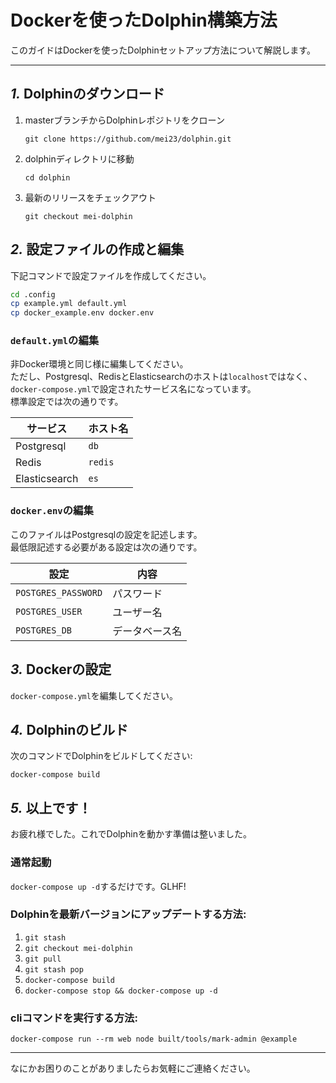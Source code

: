 Dockerを使ったDolphin構築方法
================================================================

このガイドはDockerを使ったDolphinセットアップ方法について解説します。

----------------------------------------------------------------

*1.* Dolphinのダウンロード
----------------------------------------------------------------
1. masterブランチからDolphinレポジトリをクローン

	`git clone https://github.com/mei23/dolphin.git`

2. dolphinディレクトリに移動

	`cd dolphin`

3. 最新のリリースをチェックアウト

	`git checkout mei-dolphin`

*2.* 設定ファイルの作成と編集
----------------------------------------------------------------

下記コマンドで設定ファイルを作成してください。

```bash
cd .config
cp example.yml default.yml
cp docker_example.env docker.env
```

### `default.yml`の編集

非Docker環境と同じ様に編集してください。  
ただし、Postgresql、RedisとElasticsearchのホストは`localhost`ではなく、`docker-compose.yml`で設定されたサービス名になっています。  
標準設定では次の通りです。

| サービス       | ホスト名 |
|---------------|---------|
| Postgresql    |`db`     |
| Redis         |`redis`  |
| Elasticsearch |`es`     |

### `docker.env`の編集

このファイルはPostgresqlの設定を記述します。  
最低限記述する必要がある設定は次の通りです。

| 設定                 | 内容         |
|---------------------|--------------|
| `POSTGRES_PASSWORD` | パスワード    |
| `POSTGRES_USER`     | ユーザー名    |
| `POSTGRES_DB`       | データベース名 |

*3.* Dockerの設定
----------------------------------------------------------------
`docker-compose.yml`を編集してください。

*4.* Dolphinのビルド
----------------------------------------------------------------
次のコマンドでDolphinをビルドしてください:

`docker-compose build`

*5.* 以上です！
----------------------------------------------------------------
お疲れ様でした。これでDolphinを動かす準備は整いました。

### 通常起動
`docker-compose up -d`するだけです。GLHF!

### Dolphinを最新バージョンにアップデートする方法:
1. `git stash`
2. `git checkout mei-dolphin`
3. `git pull`
4. `git stash pop`
5. `docker-compose build`
6. `docker-compose stop && docker-compose up -d`

### cliコマンドを実行する方法:

`docker-compose run --rm web node built/tools/mark-admin @example`

----------------------------------------------------------------

なにかお困りのことがありましたらお気軽にご連絡ください。
